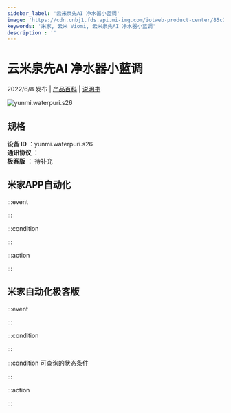 ```yaml
---
sidebar_label: '云米泉先AI 净水器小蓝调'
image: 'https://cdn.cnbj1.fds.api.mi-img.com/iotweb-product-center/85c2d7ca908ed7bef3dc78b5be32ee1d_1648190479607.png?GalaxyAccessKeyId=AKVGLQWBOVIRQ3XLEW&Expires=9223372036854775807&Signature=EMbJf6nZSV3cosuCQE3QPDAmfFQ='
keywords: '米家, 云米 Viomi, 云米泉先AI 净水器小蓝调'
description : ''
---
```

# 云米泉先AI 净水器小蓝调

2022/6/8 发布 | [产品百科](https://home.mi.com/webapp/content/baike/product/index.html?model=yunmi.waterpuri.s26/) | [说明书](https://home.mi.com/views/introduction.html?model=yunmi.waterpuri.s26&region=cn)

![yunmi.waterpuri.s26](https://cdn.cnbj1.fds.api.mi-img.com/iotweb-product-center/85c2d7ca908ed7bef3dc78b5be32ee1d_1648190479607.png?GalaxyAccessKeyId=AKVGLQWBOVIRQ3XLEW&Expires=9223372036854775807&Signature=EMbJf6nZSV3cosuCQE3QPDAmfFQ=)

## 规格  
> 
**设备 ID** ：yunmi.waterpuri.s26  
**通讯协议** ：  
**极客版**  ： 待补充 


## 米家APP自动化  

:::event  

:::

:::condition  

:::

:::action   

:::

## 米家自动化极客版  

:::event  

:::

:::condition  

:::

:::condition 可查询的状态条件  

:::

:::action  

:::

        
